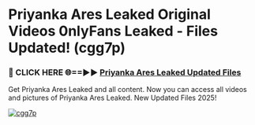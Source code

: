 # Priyanka Ares Leaked Original Videos 0nlyFans Leaked - Files Updated! (cgg7p)

<h3>🔴 CLICK HERE 🌐==►► <a href="https://tinyurl.com/4seja8ks" rel="nofollow">Priyanka Ares Leaked Updated Files</a></h3>

Get Priyanka Ares Leaked and all content. Now you can access all videos and pictures of Priyanka Ares Leaked. New Updated Files 2025!

[![cgg7p](https://i.imgur.com/EWjZXRe.gif)](https://tinyurl.com/4seja8ks)
